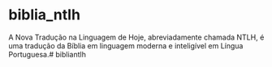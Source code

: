 # biblia_ntlh
A Nova Tradução na Linguagem de Hoje, abreviadamente chamada NTLH, é uma tradução da Bíblia em linguagem moderna e inteligível em Língua Portuguesa.# bibliantlh
